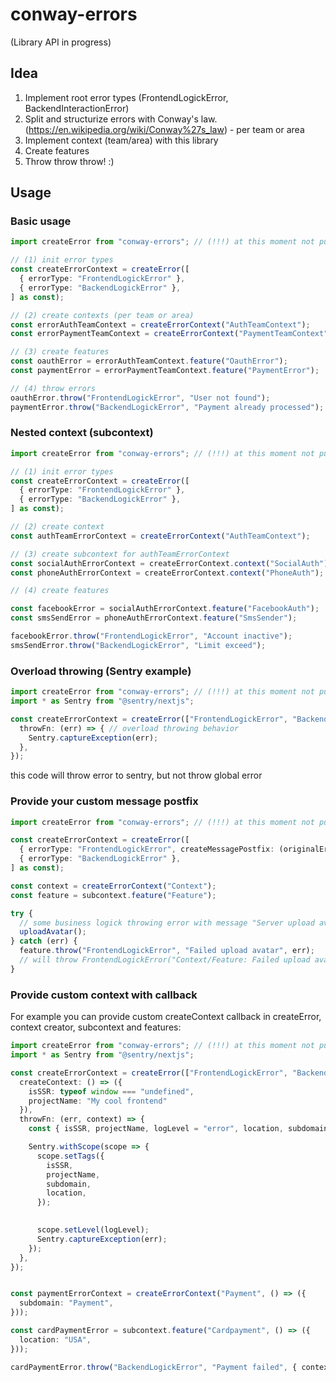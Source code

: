 # conway-errors

(Library API in progress)

## Idea

1. Implement root error types (FrontendLogickError, BackendInteractionError)
2. Split and structurize errors with Conway's law. (<https://en.wikipedia.org/wiki/Conway%27s_law>) - per team or area
3. Implement context (team/area) with this library
4. Create features
5. Throw throw throw! :)

## Usage

### Basic usage

```ts
import createError from "conway-errors"; // (!!!) at this moment not published

// (1) init error types 
const createErrorContext = createError([
  { errorType: "FrontendLogickError" },
  { errorType: "BackendLogickError" },
] as const);

// (2) create contexts (per team or area)
const errorAuthTeamContext = createErrorContext("AuthTeamContext");
const errorPaymentTeamContext = createErrorContext("PaymentTeamContext");

// (3) create features
const oauthError = errorAuthTeamContext.feature("OauthError");
const paymentError = errorPaymentTeamContext.feature("PaymentError");

// (4) throw errors
oauthError.throw("FrontendLogickError", "User not found");
paymentError.throw("BackendLogickError", "Payment already processed"); // node.js:
```

### Nested context (subcontext)

```ts
import createError from "conway-errors"; // (!!!) at this moment not published

// (1) init error types 
const createErrorContext = createError([
  { errorType: "FrontendLogickError" },
  { errorType: "BackendLogickError" },
] as const);

// (2) create context 
const authTeamErrorContext = createErrorContext("AuthTeamContext");

// (3) create subcontext for authTeamErrorContext
const socialAuthErrorContext = createErrorContext.context("SocialAuth");
const phoneAuthErrorContext = createErrorContext.context("PhoneAuth");

// (4) create features

const facebookError = socialAuthErrorContext.feature("FacebookAuth");
const smsSendError = phoneAuthErrorContext.feature("SmsSender");

facebookError.throw("FrontendLogickError", "Account inactive");
smsSendError.throw("BackendLogickError", "Limit exceed");
```

### Overload throwing (Sentry example)

```ts
import createError from "conway-errors"; // (!!!) at this moment not published
import * as Sentry from "@sentry/nextjs";

const createErrorContext = createError(["FrontendLogickError", "BackendLogickError"], {
  throwFn: (err) => { // overload throwing behavior
    Sentry.captureException(err);
  },
});
```

this code will throw error to sentry, but not throw global error

### Provide your custom message postfix

```ts
import createError from "conway-errors"; // (!!!) at this moment not published

const createErrorContext = createError([
  { errorType: "FrontendLogickError", createMessagePostfix: (originalError) => " >>> " + originalError?.message },
  { errorType: "BackendLogickError" },
] as const);

const context = createErrorContext("Context");
const feature = subcontext.feature("Feature");

try {
  // some business logick throwing error with message "Server upload avatar failed"
  uploadAvatar();
} catch (err) {
  feature.throw("FrontendLogickError", "Failed upload avatar", err);
  // will throw FrontendLogickError("Context/Feature: Failed upload avatar >>> Server upload avatar failed")
}
```

### Provide custom context with callback

For example you can provide custom createContext callback in createError, context creator, subcontext and features:

```ts
import createError from "conway-errors"; // (!!!) at this moment not published
import * as Sentry from "@sentry/nextjs";

const createErrorContext = createError(["FrontendLogickError", "BackendLogickError"], {
  createContext: () => ({
    isSSR: typeof window === "undefined",
    projectName: "My cool frontend"
  }),
  throwFn: (err, context) => {
    const { isSSR, projectName, logLevel = "error", location, subdomain } = context;

    Sentry.withScope(scope => {
      scope.setTags({
        isSSR,
        projectName,
        subdomain,
        location,
      });
      

      scope.setLevel(logLevel);
      Sentry.captureException(err);
    });
  },
});


const paymentErrorContext = createErrorContext("Payment", () => ({
  subdomain: "Payment",
}));

const cardPaymentError = subcontext.feature("Cardpayment", () => ({
  location: "USA",
}));

cardPaymentError.throw("BackendLogickError", "Payment failed", { context: { logLevel: "fatal" } });
```
